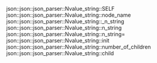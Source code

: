 json::json::json_parser::Nvalue_string::SELF
json::json::json_parser::Nvalue_string::node_name
json::json::json_parser::Nvalue_string::_n_string
json::json::json_parser::Nvalue_string::n_string
json::json::json_parser::Nvalue_string::n_string=
json::json::json_parser::Nvalue_string::init
json::json::json_parser::Nvalue_string::number_of_children
json::json::json_parser::Nvalue_string::child
